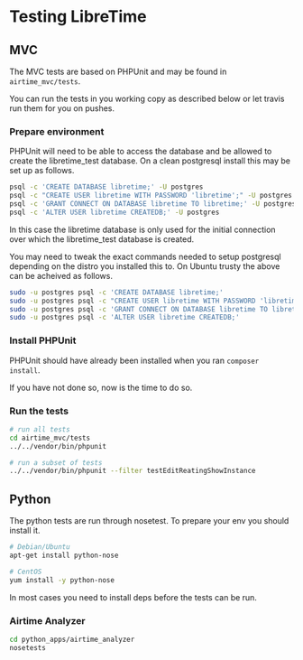 # Testing LibreTime

## MVC

The MVC tests are based on PHPUnit and may be found in `airtime_mvc/tests`.

You can run the tests in you working copy as described below or let travis
run them for you on pushes.

### Prepare environment

PHPUnit will need to be able to access the database and be allowed to
create the libretime_test database. On a clean postgresql install this may 
be set up as follows.

```bash
psql -c 'CREATE DATABASE libretime;' -U postgres
psql -c "CREATE USER libretime WITH PASSWORD 'libretime';" -U postgres
psql -c 'GRANT CONNECT ON DATABASE libretime TO libretime;' -U postgres
psql -c 'ALTER USER libretime CREATEDB;' -U postgres
```

In this case the libretime database is only used for the initial connection
over which the libretime_test database is created.

You may need to tweak the exact commands needed to setup postgresql depending
on the distro you installed this to. On Ubuntu trusty the above can be
acheived as follows.

```bash
sudo -u postgres psql -c 'CREATE DATABASE libretime;'
sudo -u postgres psql -c "CREATE USER libretime WITH PASSWORD 'libretime';"
sudo -u postgres psql -c 'GRANT CONNECT ON DATABASE libretime TO libretime;'
sudo -u postgres psql -c 'ALTER USER libretime CREATEDB;'
```

### Install PHPUnit 

PHPUnit should have already been installed when you ran `composer install`.

If you have not done so, now is the time to do so.

### Run the tests

```bash
# run all tests
cd airtime_mvc/tests
../../vendor/bin/phpunit

# run a subset of tests
../../vendor/bin/phpunit --filter testEditReatingShowInstance 
```

## Python

The python tests are run through nosetest. To prepare your env you should install
it.

```bash
# Debian/Ubuntu
apt-get install python-nose

# CentOS
yum install -y python-nose
```

In most cases you need to install deps before the tests can be run.

### Airtime Analyzer

```bash
cd python_apps/airtime_analyzer
nosetests
```
